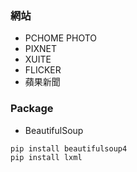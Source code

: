 ### 網站
* PCHOME PHOTO
* PIXNET
* XUITE
* FLICKER
* 蘋果新聞

### Package
* BeautifulSoup
~~~
pip install beautifulsoup4
pip install lxml
~~~
